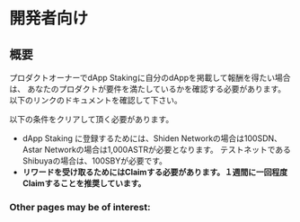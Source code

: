 # 開発者向け

## 概要

プロダクトオーナーでdApp Stakingに自分のdAppを掲載して報酬を得たい場合は、 あなたのプロダクトが要件を満たしているかを確認する必要があります。 以下のリンクのドキュメントを確認して下さい。

以下の条件をクリアして頂く必要があります。

- dApp Staking に登録するためには、Shiden Networkの場合は100SDN、Astar Networkの場合は1,000ASTRが必要となります。 テストネットであるShibuyaの場合は、100SBYが必要です。
- **リワードを受け取るためにはClaimする必要があります。１週間に一回程度Claimすることを推奨しています。**

### Other pages may be of interest:

